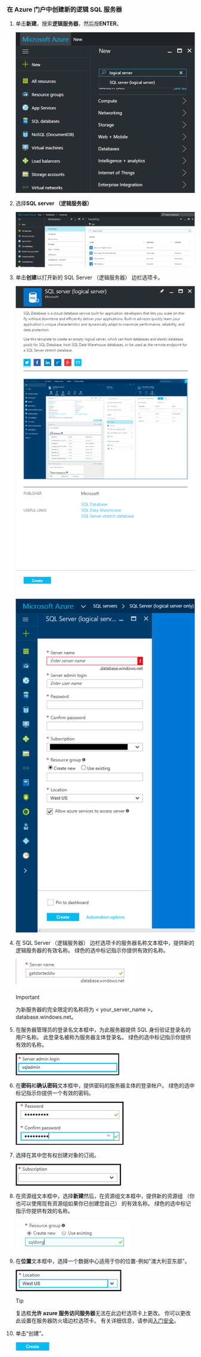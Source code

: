 ### <a name="create-a-new-logical-sql-server-in-the-azure-portal"></a>在 Azure 门户中创建新的逻辑 SQL 服务器

1. 单击**新建**，搜索**逻辑服务器**，然后按**ENTER**。

    ![搜索逻辑服务器](./media/sql-data-warehouse-create-logical-server/search-logical-server.png)
2. 选择**SQL server （逻辑服务器）** 

    ![选择逻辑服务器](./media/sql-data-warehouse-create-logical-server/select-logical-server.png)
  
3. 单击**创建**以打开新的 SQL Server （逻辑服务器） 边栏选项卡。

   <kbd>![打开逻辑服务器边栏选项卡](./media/sql-data-warehouse-create-logical-server/open-logical-server-blade.png) </kbd> <kbd>![逻辑服务器边栏选项卡](./media/sql-data-warehouse-create-logical-server/logical-server-blade.png)</kbd>
  
3. 在 SQL Server （逻辑服务器） 边栏选项卡的服务器名称文本框中，提供新的逻辑服务器的有效名称。 绿色的选中标记指示你提供有效的名称。
    
    ![新的服务器名称](./media/sql-data-warehouse-create-logical-server/new-name-logical-server.png)

    > [!IMPORTANT]
    > 为新服务器的完全限定的名称将为 < your_server_name >。 database.windows.net。
    >
    
4. 在服务器管理员的登录名文本框中，为此服务器提供 SQL 身份验证登录名的用户名称。 此登录名被称为服务器主体登录名。 绿色的选中标记指示你提供有效的名称。
    
    ![SQL 管理员登录名](./media/sql-data-warehouse-create-logical-server/sql-admin-login.png)
5. 在**密码**和**确认密码**文本框中，提供密码的服务器主体的登录帐户。 绿色的选中标记指示你提供一个有效的密码。
    
    ![SQL 管理员密码](./media/sql-data-warehouse-create-logical-server/sql-admin-password.png)
6. 选择在其中您有权创建对象的订阅。

    ![订阅](./media/sql-data-warehouse-create-logical-server/subscription.png)
7. 在资源组文本框中，选择**新建**然后，在资源组文本框中，提供新的资源组 （你也可以使用现有资源组如果你已创建您自己） 的有效名称。 绿色的选中标记指示你提供有效的名称。

    ![新的资源组](./media/sql-data-warehouse-create-logical-server/new-resource-group.png)

8. 在**位置**文本框中，选择一个数据中心适用于你的位置-例如"澳大利亚东部"。
    
    ![服务器位置](./media/sql-data-warehouse-create-logical-server/server-location.png)
    
    > [!TIP]
    > 复选框**允许 azure 服务访问服务器**无法在此边栏选项卡上更改。 你可以更改此设置在服务器防火墙边栏选项卡。 有关详细信息，请参阅[入门安全](../articles/sql-database/sql-database-manage-servers-portal.md)。
    >
    
9. 单击“创建”。

    ![创建按钮](./media/sql-data-warehouse-create-logical-server/create.png)

